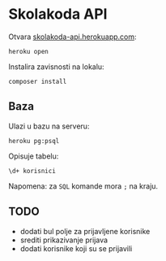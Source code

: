 # Skolakoda API

Otvara [skolakoda-api.herokuapp.com](https://skolakoda-api.herokuapp.com/):
```
heroku open
```

Instalira zavisnosti na lokalu:
```
composer install
```

## Baza

Ulazi u bazu na serveru:
```
heroku pg:psql
```

Opisuje tabelu:

```
\d+ korisnici
```

Napomena: za `SQL` komande mora `;` na kraju.

## TODO
* dodati bul polje za prijavljene korisnike
* srediti prikazivanje prijava
* dodati korisnike koji su se prijavili
